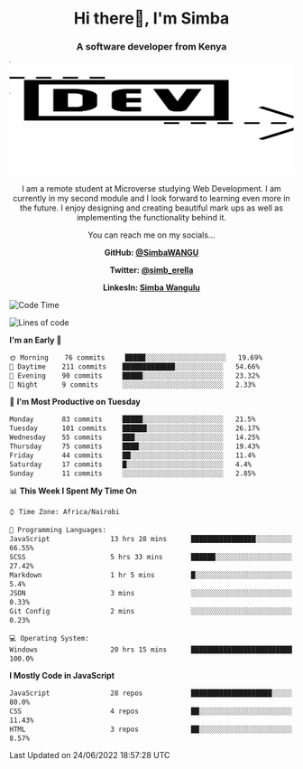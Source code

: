 
<h1 align="center"> Hi there👋, I'm Simba</h1>
<h3 align="center">A software developer from Kenya</h3>

<img src="/arrow-svgrepo-com.svg" margin="auto" width="100%" height="200px">


<p align="center">I am a remote student at Microverse studying Web Development. I am currently in my second module and I look forward to learning even more in the future. I enjoy designing and creating beautiful mark ups as well as implementing the functionality behind it.</p>

<p align="center">You can reach me on my socials... </p>

<div align="center">

__<p>  GitHub: [@SimbaWANGU](https://github.com/SimbaWANGU)__  </p>
__<p> Twitter: [@simb_erella](https://twitter.com/simb_erella)__ </p>
__<p> LinkesIn: [Simba Wangulu](https://www.linkedin.com/in/simba-wangulu/)__ </p>

</div>

<!--START_SECTION:waka-->
![Code Time](http://img.shields.io/badge/Code%20Time-0%20secs-blue)

![Lines of code](https://img.shields.io/badge/From%20Hello%20World%20I%27ve%20Written-562%20Thousand%20lines%20of%20code-blue)

**I'm an Early 🐤** 

```text
🌞 Morning    76 commits     █████░░░░░░░░░░░░░░░░░░░░   19.69% 
🌆 Daytime    211 commits    █████████████░░░░░░░░░░░░   54.66% 
🌃 Evening    90 commits     █████░░░░░░░░░░░░░░░░░░░░   23.32% 
🌙 Night      9 commits      ░░░░░░░░░░░░░░░░░░░░░░░░░   2.33%

```
📅 **I'm Most Productive on Tuesday** 

```text
Monday       83 commits     █████░░░░░░░░░░░░░░░░░░░░   21.5% 
Tuesday      101 commits    ██████░░░░░░░░░░░░░░░░░░░   26.17% 
Wednesday    55 commits     ███░░░░░░░░░░░░░░░░░░░░░░   14.25% 
Thursday     75 commits     ████░░░░░░░░░░░░░░░░░░░░░   19.43% 
Friday       44 commits     ██░░░░░░░░░░░░░░░░░░░░░░░   11.4% 
Saturday     17 commits     █░░░░░░░░░░░░░░░░░░░░░░░░   4.4% 
Sunday       11 commits     ░░░░░░░░░░░░░░░░░░░░░░░░░   2.85%

```


📊 **This Week I Spent My Time On** 

```text
⌚︎ Time Zone: Africa/Nairobi

💬 Programming Languages: 
JavaScript               13 hrs 28 mins      ████████████████░░░░░░░░░   66.55% 
SCSS                     5 hrs 33 mins       ██████░░░░░░░░░░░░░░░░░░░   27.42% 
Markdown                 1 hr 5 mins         █░░░░░░░░░░░░░░░░░░░░░░░░   5.4% 
JSON                     3 mins              ░░░░░░░░░░░░░░░░░░░░░░░░░   0.33% 
Git Config               2 mins              ░░░░░░░░░░░░░░░░░░░░░░░░░   0.23%

💻 Operating System: 
Windows                  20 hrs 15 mins      █████████████████████████   100.0%

```

**I Mostly Code in JavaScript** 

```text
JavaScript               28 repos            ████████████████████░░░░░   80.0% 
CSS                      4 repos             ██░░░░░░░░░░░░░░░░░░░░░░░   11.43% 
HTML                     3 repos             ██░░░░░░░░░░░░░░░░░░░░░░░   8.57%

```



 Last Updated on 24/06/2022 18:57:28 UTC
<!--END_SECTION:waka-->

<!--
**SimbaWANGU/SimbaWANGU** is a ✨ _special_ ✨ repository because its `README.md` (this file) appears on your GitHub profile.

Here are some ideas to get you started:

- 🔭 I’m currently working on ...
- 🌱 I’m currently learning ...
- 👯 I’m looking to collaborate on ...
- 🤔 I’m looking for help with ...
- 💬 Ask me about ...
- 📫 How to reach me: ...
- 😄 Pronouns: ...
- ⚡ Fun fact: ...
-->
